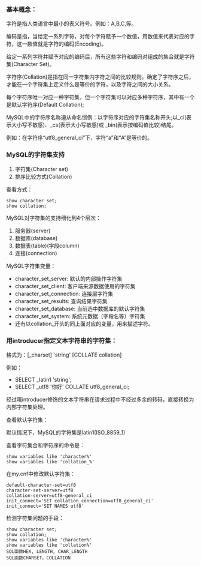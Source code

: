 ### 基本概念：

字符是指人类语言中最小的表义符号。例如：A,B,C,等。

编码是指，当给定一系列字符，对每个字符赋予一个数值，用数值来代表对应的字符，这一数值就是字符的编码(Encoding)。

给定一系列字符并赋予对应的编码后，所有这些字符和编码对组成的集合就是字符集(Character Set)。

字符序(Collation)是指在同一字符集内字符之间的比较规则。确定了字符序之后，才能在一个字符集上定义什么是等价的字符，以及字符之间的大小关系。

每个字符序唯一对应一种字符集，但一个字符集可以对应多种字符序，其中有一个是默认字符序(Default Collation);

MySQL中的字符序名称遵从命名惯例：以字符序对应的字符集名称开头;以_ci(表示大小写不敏感)、_cs(表示大小写敏感)或 _bin(表示按编码值比较)结尾。

例如：在字符序“utf8_general_ci”下，字符“a”和“A”是等价的。

### MySQL的字符集支持

1. 字符集(Character set)
2. 排序比较方式(Collation)

查看方式：
```
show character set;
show collation;
```

MySQL对字符集的支持细化到4个层次：

1. 服务器(server)
2. 数据库(database)
3. 数据表(table)(字段column)
4. 连接(connection)

MySQL字符集变量：

- character_set_server: 默认的内部操作字符集
- character_set_client: 客户端来源数据使用的字符集
- character_set_connection: 连接层字符集
- character_set_results: 查询结果字符集
- character_set_database: 当前选中数据库的默认字符集
- character_set_system: 系统元数据（字段名等）字符集
- 还有以collation_开头的同上面对应的变量，用来描述字符。

### 用introducer指定文本字符串的字符集：

格式为：[_charset] 'string' [COLLATE collation] 

例如：

- SELECT _latin1 'string';
- SELECT _utf8 '你好' COLLATE utf8_general_ci;

经过哦introducer修饰的文本字符串在请求过程中不经过多余的转码，直接转换为内部字符集处理。

查看默认字符集：

默认情况下，MySQL的字符集是latin1(ISO_8859_1)

查看字符集合和字符序的命令是：
```
show variables like 'character%'
show variables like 'collation_%'
```

在my.cnf中修改默认字符集：
```
default-character-set=utf8
character-set-server=utf8
collation-server=utf8-general_ci
init_connect='SET collation_connection=utf8_general_ci'
init_connect='SET NAMES utf8'
```

检测字符集问题的手段：
```
show character set;
show collation;
show variables like 'character%'
show variables like 'collation%'
SQL函数HEX, LENGTH, CHAR_LENGTH
SQL函数CHARSET，COLLATION
```

